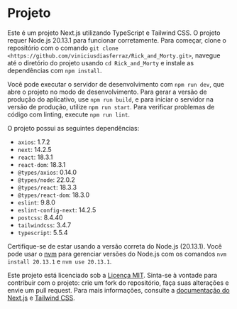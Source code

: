 # Projeto

Este é um projeto Next.js utilizando TypeScript e Tailwind CSS. O projeto requer Node.js 20.13.1 para funcionar corretamente. Para começar, clone o repositório com o comando `git clone <https://github.com/viniciusdiasferraz/Rick_and_Morty.git>`, navegue até o diretório do projeto usando `cd Rick_and_Morty` e instale as dependências com `npm install`.

Você pode executar o servidor de desenvolvimento com `npm run dev`, que abre o projeto no modo de desenvolvimento. Para gerar a versão de produção do aplicativo, use `npm run build`, e para iniciar o servidor na versão de produção, utilize `npm run start`. Para verificar problemas de código com linting, execute `npm run lint`.

O projeto possui as seguintes dependências:
- `axios`: 1.7.2
- `next`: 14.2.5
- `react`: 18.3.1
- `react-dom`: 18.3.1
- `@types/axios`: 0.14.0
- `@types/node`: 22.0.2
- `@types/react`: 18.3.3
- `@types/react-dom`: 18.3.0
- `eslint`: 9.8.0
- `eslint-config-next`: 14.2.5
- `postcss`: 8.4.40
- `tailwindcss`: 3.4.7
- `typescript`: 5.5.4

Certifique-se de estar usando a versão correta do Node.js (20.13.1). Você pode usar o [nvm](https://github.com/nvm-sh/nvm) para gerenciar versões do Node.js com os comandos `nvm install 20.13.1` e `nvm use 20.13.1`.

Este projeto está licenciado sob a [Licença MIT](LICENSE). Sinta-se à vontade para contribuir com o projeto: crie um fork do repositório, faça suas alterações e envie um pull request. Para mais informações, consulte a [documentação do Next.js](https://nextjs.org/docs) e [Tailwind CSS](https://tailwindcss.com/docs).
